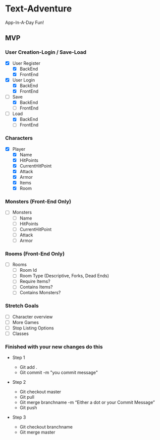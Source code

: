 # Text-Adventure

App-In-A-Day Fun!

## MVP
### User Creation-Login / Save-Load
- [X] User Register
  - [X] BackEnd
  - [X] FrontEnd
- [X] User Login
  - [X] BackEnd
  - [X] FrontEnd
- [ ] Save
  - [X] BackEnd
  - [ ] FrontEnd
- [ ] Load
  - [X] BackEnd
  - [ ] FrontEnd

### Characters
- [X] Player
  - [X] Name
  - [X] HitPoints
  - [X] CurrentHitPoint
  - [X] Attack
  - [X] Armor
  - [X] Items
  - [X] Room

### Monsters (Front-End Only)
- [ ] Monsters
  - [ ] Name
  - [ ] HitPoints
  - [ ] CurrentHitPoint
  - [ ] Attack
  - [ ] Armor

### Rooms (Front-End Only)
- [ ] Rooms
  - [ ] Room Id
  - [ ] Room Type (Descriptive, Forks, Dead Ends)
  - [ ] Require Items?
  - [ ] Contains Items?
  - [ ] Contains Monsters?

### Stretch Goals
- [ ] Character overview
- [ ] More Games
- [ ] Stop Listing Options
- [ ] Classes

### Finished with your new changes do this
- Step 1
  - Git add .
  - Git commit -m "you commit message"

- Step 2
  - Git checkout master
  - Git pull
  - Git merge branchname -m “Either a dot or your Commit Message”
  - Git push

- Step 3
  - Git checkout branchname
  - Git merge master